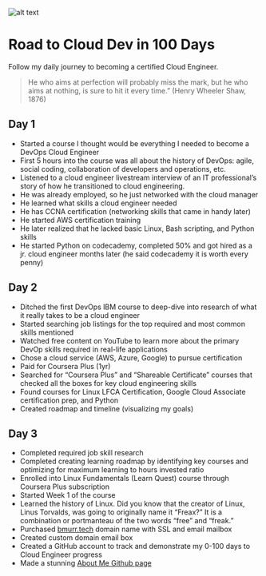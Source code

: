 ![alt text](image.jpg)
# Road to Cloud Dev in 100 Days
Follow my daily journey to becoming a certified Cloud Engineer.

>He who aims at perfection
>will probably miss the mark,
>but he who aims at nothing,
>is sure to hit it every time.”
>(Henry Wheeler Shaw, 1876)

## Day 1
- Started a course I thought would be everything I needed to become a DevOps Cloud Engineer
- First 5 hours into the course was all about the history of DevOps: agile, social coding, collaboration of developers and operations, etc.
- Listened to a cloud engineer livestream interview of an IT professional’s story of how he transitioned to cloud engineering.
- He was already employed, so he just networked with the cloud manager
- He learned what skills a cloud engineer needed
- He has CCNA certification (networking skills that came in handy later)
- He started AWS certification training
- He later realized that he lacked basic Linux, Bash scripting, and Python skills
- He started Python on codecademy, completed 50% and got hired as a jr. cloud engineer months later (he said codecademy it is worth every penny)

## Day 2

- Ditched the first DevOps IBM course to deep-dive into research of what it really takes to be a cloud engineer
- Started searching job listings for the top required and most common skills mentioned
- Watched free content on YouTube to learn more about the primary DevOp skills required in real-life applications
- Chose a cloud service (AWS, Azure, Google) to pursue certification
- Paid for Coursera Plus (1yr)
- Searched for “Coursera Plus” and “Shareable Certificate” courses that checked all the boxes for key cloud engineering skills
- Found courses for Linux LFCA Certification, Google Cloud Associate certification prep, and Python
- Created roadmap and timeline (visualizing my goals)

## Day 3
- Completed required job skill research
- Completed creating learning roadmap by identifying key courses and optimizing for maximum learning to hours invested ratio
- Enrolled into Linux Fundamentals (Learn Quest) course through Coursera Plus subscription
- Started Week 1 of the course
- Learned the history of Linux. Did you know that the creator of Linux, Linus Torvalds, was going to originally name it “Freax?” It is a combination or portmanteau of the two words “free” and “freak.”
- Purchased [bmurr.tech](https://www.bmurr.tech) domain name with SSL and email mailbox
- Created custom domain email box
- Created a GitHub account to track and demonstrate my 0-100 days to Cloud Engineer progress
- Made a stunning [About Me Github page](https://github.com/bmurrtech)
